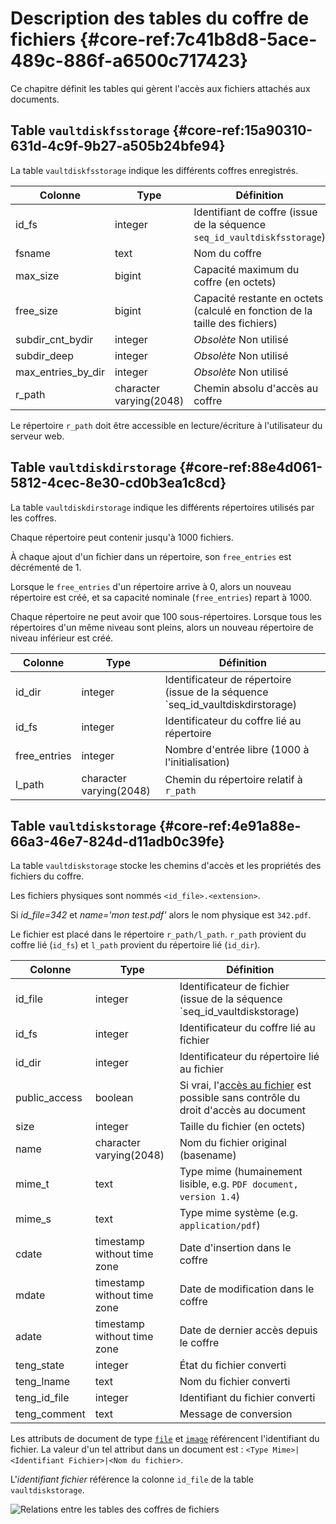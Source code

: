# Description des tables du coffre de fichiers {#core-ref:7c41b8d8-5ace-489c-886f-a6500c717423}

Ce chapitre définit les tables qui gèrent l'accès aux fichiers attachés aux
documents.

## Table `vaultdiskfsstorage` {#core-ref:15a90310-631d-4c9f-9b27-a505b24bfe94}

La table `vaultdiskfsstorage` indique les différents coffres enregistrés.


|      Colonne       |           Type          |                                 Définition                                  |
| ------------------ | ----------------------- | --------------------------------------------------------------------------- |
| id_fs              | integer                 | Identifiant de coffre (issue de la séquence `seq_id_vaultdiskfsstorage`)    |
| fsname             | text                    | Nom du coffre                                                               |
| max_size           | bigint                  | Capacité maximum du coffre (en octets)                                      |
| free_size          | bigint                  | Capacité restante en octets (calculé en fonction de la taille des fichiers) |
| subdir_cnt_bydir   | integer                 | *Obsolète* Non utilisé                                                      |
| subdir_deep        | integer                 | *Obsolète* Non utilisé                                                      |
| max_entries_by_dir | integer                 | *Obsolète* Non utilisé                                                      |
| r_path             | character varying(2048) | Chemin absolu d'accès au coffre                                             |

Le répertoire `r_path` doit être accessible en lecture/écriture à l'utilisateur
du serveur web.

## Table `vaultdiskdirstorage` {#core-ref:88e4d061-5812-4cec-8e30-cd0b3ea1c8cd}

La table `vaultdiskdirstorage` indique les différents répertoires utilisés par
les coffres.

Chaque répertoire peut contenir jusqu'à 1000 fichiers.

À chaque ajout d'un fichier dans un répertoire, son `free_entries` est
décrémenté de 1.

Lorsque le `free_entries` d'un répertoire arrive à 0, alors un nouveau
répertoire est créé, et sa capacité nominale (`free_entries`) repart à
1000.

Chaque répertoire ne peut avoir que 100 sous-répertoires. Lorsque tous les
répertoires d'un même niveau sont pleins, alors un nouveau répertoire de
niveau inférieur est créé.


|   Colonne    |           Type          |                                    Définition                                   |
| ------------ | ----------------------- | ------------------------------------------------------------------------------- |
| id_dir       | integer                 | Identificateur de répertoire (issue de la séquence `seq_id_vaultdiskdirstorage) |
| id_fs        | integer                 | Identificateur du coffre lié au répertoire                                      |
| free_entries | integer                 | Nombre d'entrée libre (1000 à l'initialisation)                                 |
| l_path       | character varying(2048) | Chemin du répertoire relatif à `r_path`                                         |



## Table `vaultdiskstorage` {#core-ref:4e91a88e-66a3-46e7-824d-d11adb0c39fe}

La table `vaultdiskstorage` stocke les chemins d'accès et les propriétés des
fichiers du coffre.

Les fichiers physiques sont nommés `<id_file>.<extension>`.

Si _id_file=342_ et _name='mon test.pdf'_ alors le nom physique est `342.pdf`.

Le fichier est placé dans le répertoire `r_path/l_path`. `r_path` provient du
coffre lié (`id_fs`) et `l_path` provient du répertoire lié (`id_dir`).

|    Colonne    |             Type            |                                           Définition                                          |
| ------------- | --------------------------- | --------------------------------------------------------------------------------------------- |
| id_file       | integer                     | Identificateur de fichier (issue de la séquence `seq_id_vaultdiskstorage)                     |
| id_fs         | integer                     | Identificateur du coffre lié au fichier                                                       |
| id_dir        | integer                     | Identificateur du répertoire lié au fichier                                                   |
| public_access | boolean                     | Si vrai, l'[accès au fichier][expfile] est possible sans contrôle du droit d'accès au document |
| size          | integer                     | Taille du fichier (en octets)                                                                 |
| name          | character varying(2048)     | Nom du fichier original (basename)                                                            |
| mime_t        | text                        | Type mime (humainement lisible, e.g. `PDF document, version 1.4`)                             |
| mime_s        | text                        | Type mime système (e.g. `application/pdf`)                                                    |
| cdate         | timestamp without time zone | Date d'insertion dans le coffre                                                               |
| mdate         | timestamp without time zone | Date de modification dans le coffre                                                           |
| adate         | timestamp without time zone | Date de dernier accès depuis le coffre                                                        |
| teng_state    | integer                     | État du fichier converti                                                                      |
| teng_lname    | text                        | Nom du fichier converti                                                                       |
| teng_id_file  | integer                     | Identifiant du fichier converti                                                               |
| teng_comment  | text                        | Message de conversion                                                                         |

Les attributs de document de type [`file`][attrfile] et [`image`][attrimg]
référencent l'identifiant du fichier. La valeur d'un tel attribut dans un
document est : `<Type Mime>|<Identifiant Fichier>|<Nom du fichier>`.

L'_identifiant fichier_ référence la colonne `id_file` de la table
`vaultdiskstorage`.

![ Relations entre les tables des coffres de fichiers ](advanced/dbvault.png)



<!-- links -->
[appact]:           #core-ref:b26f57fe-4d75-4d5f-a50e-129028b379ed "Applications et action"
[app]:              #core-ref:395f44f1-6699-4ad8-b525-31e65e9b6efb "Écrire une application"
[action]:           #core-ref:e67d8aeb-939c-46e3-9be8-6fc3ba75ebc2 "Écrire une action"
[openaccess]:       #core-ref:9edc8f2e-6929-11e2-8610-0021e9fffec1 "Authentification par jetons"
[dbacl]:            #core-ref:c7caa985-3b34-4abd-8ffa-2e7110718efc "Table acl"
[acls]:             #core-ref:a98b72ea-c063-4907-abc4-e5171ab55e59 "Les droits applicatifs"
[expfile]:          #core-ref:0fc93676-888f-497e-b9bc-28cdbead52df "Action EXPORTFILE"
[attrfile]:         #core-ref:0e904376-317c-426e-bc6d-e56fd52bad89 "Attribut file"
[attrimg]:          #core-ref:4fca7712-59e0-4186-bfd0-6214104a0f60 "Attribut image"
 